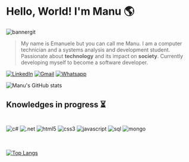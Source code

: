 # Hello, World! I'm Manu 🌎

![bannergit](https://uploaddeimagens.com.br/images/003/767/600/original/bannergit.png?1647030672)

>My name is Emanuele but you can call me Manu. I am a computer technician and a systems analysis and development student. Passionate about **technology** and its impact on **society**. Currently developing myself to become a software developer.

[![LinkedIn](https://img.shields.io/badge/LinkedIn-0077B5?style=for-the-badge&logo=linkedin&logoColor=white)](https://www.linkedin.com/in/emanuele-rangel-7b50971b8/)
[![Gmail](https://img.shields.io/badge/Gmail-D14836?style=for-the-badge&logo=gmail&logoColor=white)](mailto:emanuele.rangel52@gmail.com)
[![Whatsapp](https://img.shields.io/badge/WhatsApp-25D366?style=for-the-badge&logo=whatsapp&logoColor=white)](https://api.whatsapp.com/send?phone=5511974041419)


![Manu's GitHub stats](https://github-readme-stats.vercel.app/api?username=EmanueleRangel&show_&count_private=trueicons=true&theme=tokyonight)


## Knowledges in progress ⏳
</br>

<div style="display:inline_block">
    <img align="center" alt="c#" src="https://img.shields.io/badge/C%23-239120?style=for-the-badge&logo=c-sharp&logoColor=white"/>
    <img align="center" alt=".net" src="https://img.shields.io/badge/.NET-5C2D91?style=for-the-badge&logo=.net&logoColor=white"/>
    <img align="center" alt="html5" src="https://img.shields.io/badge/HTML5-E34F26?style=for-the-badge&logo=html5&logoColor=white"/>
    <img align="center" alt="css3" src="https://img.shields.io/badge/CSS3-1572B6?style=for-the-badge&logo=css3&logoColor=white"/>
    <img align="center" alt="javascript" src="https://img.shields.io/badge/JavaScript-F7DF1E?style=for-the-badge&logo=javascript&logoColor=black"/>
    <img align="center" alt="sql" src="https://img.shields.io/badge/MySQL-00000F?style=for-the-badge&logo=mysql&logoColor=white"/>
    <img align="center" alt="mongo" src="https://img.shields.io/badge/MongoDB-4EA94B?style=for-the-badge&logo=mongodb&logoColor=white"/>
</div></br></br>

[![Top Langs](https://github-readme-stats.vercel.app/api/top-langs/?username=EmanueleRangel&layout=compact&theme=tokyonight)](https://github.com/anuraghazra/github-readme-stats)
